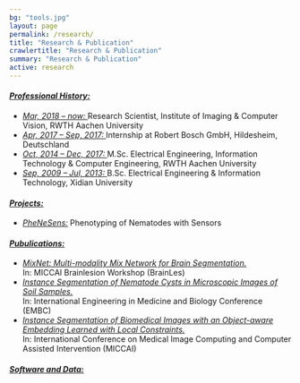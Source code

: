 ```yaml
---
bg: "tools.jpg"
layout: page
permalink: /research/
title: "Research & Publication"
crawlertitle: "Research & Publication"
summary: "Research & Publication"
active: research
---
```

<h4><i><u>Professional History:</u></i></h4>
<ul>
  <li><i><u>Mar, 2018 – now: </u></i> Research Scientist, Institute of Imaging & Computer Vision, RWTH Aachen University</li>
  <li><i><u>Apr, 2017 – Sep, 2017: </u></i> Internship at Robert Bosch GmbH, Hildesheim, Deutschland</li>
  <li><i><u>Oct, 2014 – Dec, 2017: </u></i> M.Sc. Electrical Engineering, Information Technology & Computer Engineering, RWTH Aachen University</li>
  <li><i><u>Sep, 2009 – Jul, 2013: </u></i> B.Sc. Electrical Engineering & Information Technology, Xidian University</li>
</ul>

<h4><i><u>Projects:</u></i></h4>
<ul>
  <li><i><u>PheNeSens:</u></i> Phenotyping of Nematodes with Sensors</li>
</ul>

<h4><i><u>Pubulications:</u></i></h4>
<ul>
  <li><i><u>MixNet: Multi-modality Mix Network for Brain Segmentation.</u></i> <br/> In: MICCAI Brainlesion Workshop (BrainLes)</li>
  <li><i><u>Instance Segmentation of Nematode Cysts in Microscopic Images of Soil Samples.</u></i> <br/> In: International Engineering in Medicine and Biology Conference (EMBC)</li>
  <li><i><u>Instance Segmentation of Biomedical Images with an Object-aware Embedding Learned with Local Constraints.</u></i> <br/> In: International Conference on Medical Image Computing and Computer Assisted Intervention (MICCAI)</li>
</ul>

<h4><i><u>Software and Data:</u></i></h4>
<ul>
</ul>